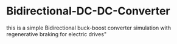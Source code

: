# Bidirectional-DC-DC-Converter
this is a simple Bidirectional buck-boost converter simulation with regenerative braking for electric drives"
